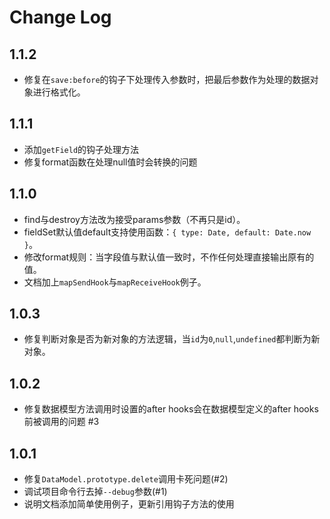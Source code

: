 # Change Log

## 1.1.2

- 修复在`save:before`的钩子下处理传入参数时，把最后参数作为处理的数据对象进行格式化。

## 1.1.1

- 添加`getField`的钩子处理方法
- 修复format函数在处理null值时会转换的问题

## 1.1.0

- find与destroy方法改为接受params参数（不再只是id）。
- fieldSet默认值default支持使用函数：`{ type: Date, default: Date.now }`。
- 修改format规则：当字段值与默认值一致时，不作任何处理直接输出原有的值。
- 文档加上`mapSendHook`与`mapReceiveHook`例子。

## 1.0.3

- 修复判断对象是否为新对象的方法逻辑，当`id`为`0`,`null`,`undefined`都判断为新对象。

## 1.0.2

- 修复数据模型方法调用时设置的after hooks会在数据模型定义的after hooks前被调用的问题 #3

## 1.0.1

- 修复`DataModel.prototype.delete`调用卡死问题(#2)
- 调试项目命令行去掉`--debug`参数(#1)
- 说明文档添加简单使用例子，更新引用钩子方法的使用